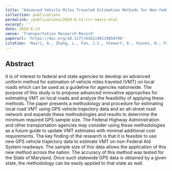 ```yaml
---
title: "Advanced Vehicle Miles Traveled Estimation Methods for Non-federal Aid System Roadways using GPS Vehicle Trajectory Data and Statistical Power Analysis"
collection: publications
permalink: /publications/2019-6-13-trr-nasri-etal
excerpt: ''
date: 2019-6-13
venue: 'Transportation Research Record'
paperurl: 'https://doi.org/10.1177/0361198119850790'
citation: 'Nasri, A., Zhang, L., Fan, J.C., Stewart, K., Younes, H., Fu, C., and Jessberger S. (2019). Advanced Vehicle Miles Traveled Estimation Methods for Non-federal Aid System Roadways using GPS Vehicle Trajectory Data and Statistical Power Analysis. Transportation Research Record. 2673(11). 296-308.'
---
```


## Abstract

It is of interest to federal and state agencies to develop an advanced uniform method for estimation of vehicle miles traveled (VMT) on local roads which can be used as a guideline for agencies nationwide. The purpose of this study is to propose advanced innovative approaches for estimating VMT on local roads and analyze the feasibility of applying these methods. The paper presents a methodology and procedure for estimating local road VMT using GPS vehicle trajectory data and an all-street road network and expands these methodologies and results to determine the minimum required GPS sample size. The Federal Highway Administration and other transportation agencies may consider using these methodologies as a future guide to update VMT estimates with minimal additional cost requirements. The key finding of the research is that it is feasible to use new GPS vehicle trajectory data to estimate VMT on non-Federal Aid System roadways. The sample size of this data allows the application of this new method across the nation. The accuracy of this method was tested for the State of Maryland. Once such statewide GPS data is obtained by a given state, the methodology can be easily applied to that state as well.
